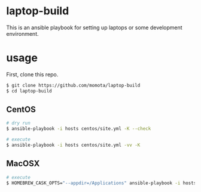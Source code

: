 laptop-build
============

This is an ansible playbook for setting up laptops or some development environment.


usage
=====

First, clone this repo.

```sh
$ git clone https://github.com/momota/laptop-build
$ cd laptop-build
```

CentOS
------

```sh
# dry run
$ ansible-playbook -i hosts centos/site.yml -K --check

# execute
$ ansible-playbook -i hosts centos/site.yml -vv -K
```

MacOSX
------

```sh
# execute
$ HOMEBREW_CASK_OPTS="--appdir=/Applications" ansible-playbook -i hosts mac/site.yml -vv -K
```
